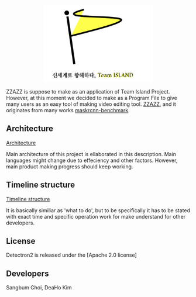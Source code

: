 <div align="center">
    <img src="Image/Logo/Team Island Logo.png" width="300">
</div>

ZZAZZ is suppose to make as an application of Team Island Project. However, at this moment
we decided to make as a Program File to give many users as an easy tool of making video
editing tool.
[ZZAZZ](https://github.com/SangbumChoi/Project1),
and it originates from many works 
[maskrcnn-benchmark](https://github.com/facebookresearch/maskrcnn-benchmark/).

## Architecture
[Architecture](ARCHITECTURE.md)

Main architecture of this project is ellaborated in this description.
Main languages might change due to effeciency and other factors.
However, main product making progress should keep working.

## Timeline structure
[Timeline structure](TIMELINE.md)

It is basically similiar as 'what to do', but to be specifically it has to be stated
with exact time and specific operation work for make understand for other developers.

## License

Detectron2 is released under the [Apache 2.0 license]

## Developers
Sangbum Choi, DeaHo Kim
